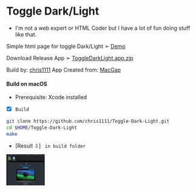 # Toggle Dark/Light
- I'm not a web expert or HTML Coder but I have a lot of fun doing stuff like that.

Simple html page for toggle Dark/Light ➣ [Demo](https://chris1111.github.io/Toggle-Dark-Light/)

Download Release App ➣ [ToggleDarkLight.app.zip](https://github.com/chris1111/Toggle-Dark-Light/releases/tag/V2)

Build by: [chris1111](https://github.com/chris1111/)
App Created from: [MacGap](https://macgapproject.github.io/)

#### Build on macOS
- Prerequisite: Xcode installed

- [x] `Build`
```bash
git clone https://github.com/chris1111/Toggle-Dark-Light.git
cd $HOME/Toggle-Dark-Light
make
```

- [Result ⇩] ` in build folder`

<img src="Images/Screenshot.png" alt="Github Project" style="width:20%;">